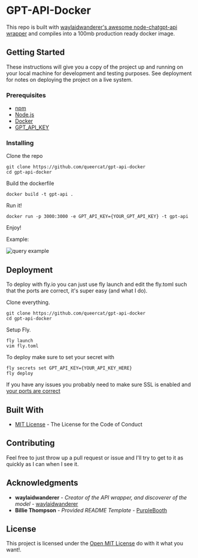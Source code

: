 # GPT-API-Docker

This repo is built with [waylaidwanderer's awesome node-chatgpt-api wrapper](https://github.com/waylaidwanderer/node-chatgpt-api) and compiles into a 100mb production ready docker
image.

## Getting Started

These instructions will give you a copy of the project up and running on
your local machine for development and testing purposes. See deployment
for notes on deploying the project on a live system.

### Prerequisites

- [npm](https://www.npmjs.com/)
- [Node.js](https://nodejs.org/)
- [Docker](https://www.docker.com/)
- [GPT_API_KEY](https://platform.openai.com/account/api-keys)

### Installing

Clone the repo

	git clone https://github.com/queercat/gpt-api-docker
	cd gpt-api-docker

Build the dockerfile
	
	docker build -t gpt-api . 

Run it!

	docker run -p 3000:3000 -e GPT_API_KEY={YOUR_GPT_API_KEY} -t gpt-api

Enjoy!

Example:

![query example](https://user-images.githubusercontent.com/22136781/216766868-05b9c6fc-2c60-4fb3-9196-5ab45c7123a6.gif)

## Deployment

To deploy with fly.io you can just use fly launch and edit the fly.toml such that the ports are correct, it's super easy (and what I do).

Clone everything.

	git clone https://github.com/queercat/gpt-api-docker
	cd gpt-api-docker

Setup Fly.

	fly launch
	vim fly.toml

To deploy make sure to set your secret with
	
	fly secrets set GPT_API_KEY={YOUR_API_KEY_HERE}
	fly deploy

If you have any issues you probably need to make sure SSL is enabled and [your ports are correct](https://fly.io/docs/reference/configuration/)

## Built With

  - [MIT License](https://opensource.org/licenses/MIT) - The License
    for the Code of Conduct

## Contributing

Feel free to just throw up a pull request or issue and I'll try to get to it as quickly as I can when I see it.

## Acknowledgments
- **waylaidwanderer** - *Creator of the API wrapper, and discoverer of the model* - [waylaidwanderer](https://github.com/waylaidwanderer) 
- **Billie Thompson** - *Provided README Template* - [PurpleBooth](https://github.com/PurpleBooth)

## License

This project is licensed under the [Open MIT License](LICENSE) do with it what you want!.
